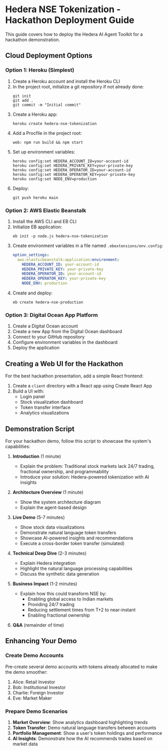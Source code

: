 # Hedera NSE Tokenization - Hackathon Deployment Guide

This guide covers how to deploy the Hedera AI Agent Toolkit for a hackathon demonstration.

## Cloud Deployment Options

### Option 1: Heroku (Simplest)

1. Create a Heroku account and install the Heroku CLI
2. In the project root, initialize a git repository if not already done:
   ```
   git init
   git add .
   git commit -m "Initial commit"
   ```
3. Create a Heroku app:
   ```
   heroku create hedera-nse-tokenization
   ```
4. Add a Procfile in the project root:
   ```
   web: npm run build && npm start
   ```
5. Set up environment variables:
   ```
   heroku config:set HEDERA_ACCOUNT_ID=your-account-id
   heroku config:set HEDERA_PRIVATE_KEY=your-private-key
   heroku config:set HEDERA_OPERATOR_ID=your-account-id
   heroku config:set HEDERA_OPERATOR_KEY=your-private-key
   heroku config:set NODE_ENV=production
   ```
6. Deploy:
   ```
   git push heroku main
   ```

### Option 2: AWS Elastic Beanstalk

1. Install the AWS CLI and EB CLI
2. Initialize EB application:
   ```
   eb init -p node.js hedera-nse-tokenization
   ```
3. Create environment variables in a file named `.ebextensions/env.config`:
   ```yaml
   option_settings:
     aws:elasticbeanstalk:application:environment:
       HEDERA_ACCOUNT_ID: your-account-id
       HEDERA_PRIVATE_KEY: your-private-key
       HEDERA_OPERATOR_ID: your-account-id
       HEDERA_OPERATOR_KEY: your-private-key
       NODE_ENV: production
   ```
4. Create and deploy:
   ```
   eb create hedera-nse-production
   ```

### Option 3: Digital Ocean App Platform

1. Create a Digital Ocean account
2. Create a new App from the Digital Ocean dashboard
3. Connect to your GitHub repository
4. Configure environment variables in the dashboard
5. Deploy the application

## Creating a Web UI for the Hackathon

For the best hackathon presentation, add a simple React frontend:

1. Create a `client` directory with a React app using Create React App
2. Build a UI with:
   - Login panel
   - Stock visualization dashboard
   - Token transfer interface
   - Analytics visualizations

## Demonstration Script

For your hackathon demo, follow this script to showcase the system's capabilities:

1. **Introduction** (1 minute)
   - Explain the problem: Traditional stock markets lack 24/7 trading, fractional ownership, and programmability
   - Introduce your solution: Hedera-powered tokenization with AI insights

2. **Architecture Overview** (1 minute)
   - Show the system architecture diagram
   - Explain the agent-based design

3. **Live Demo** (5-7 minutes)
   - Show stock data visualizations
   - Demonstrate natural language token transfers
   - Showcase AI-powered insights and recommendations
   - Execute a cross-border token transfer (simulated)

4. **Technical Deep Dive** (2-3 minutes)
   - Explain Hedera integration
   - Highlight the natural language processing capabilities
   - Discuss the synthetic data generation

5. **Business Impact** (1-2 minutes)
   - Explain how this could transform NSE by:
     - Enabling global access to Indian markets
     - Providing 24/7 trading
     - Reducing settlement times from T+2 to near-instant
     - Enabling fractional ownership

6. **Q&A** (remainder of time)

## Enhancing Your Demo

### Create Demo Accounts

Pre-create several demo accounts with tokens already allocated to make the demo smoother:

1. Alice: Retail Investor
2. Bob: Institutional Investor
3. Charlie: Foreign Investor
4. Eve: Market Maker

### Prepare Demo Scenarios

1. **Market Overview**: Show analytics dashboard highlighting trends
2. **Token Transfer**: Demo natural language transfers between accounts
3. **Portfolio Management**: Show a user's token holdings and performance
4. **AI Insights**: Demonstrate how the AI recommends trades based on market data 
